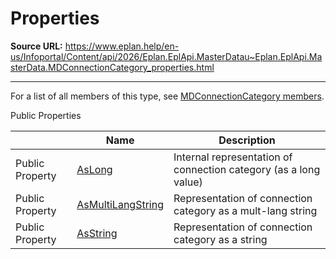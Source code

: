 # Properties

**Source URL:** https://www.eplan.help/en-us/Infoportal/Content/api/2026/Eplan.EplApi.MasterDatau~Eplan.EplApi.MasterData.MDConnectionCategory_properties.html

---

For a list of all members of this type, see [MDConnectionCategory members](Eplan.EplApi.MasterDatau~Eplan.EplApi.MasterData.MDConnectionCategory_members.html).

Public Properties

|  | Name | Description |
| --- | --- | --- |
| Public Property | [AsLong](Eplan.EplApi.MasterDatau~Eplan.EplApi.MasterData.MDConnectionCategory~AsLong.html) | Internal representation of connection category (as a long value) |
| Public Property | [AsMultiLangString](Eplan.EplApi.MasterDatau~Eplan.EplApi.MasterData.MDConnectionCategory~AsMultiLangString.html) | Representation of connection category as a mult-lang string |
| Public Property | [AsString](Eplan.EplApi.MasterDatau~Eplan.EplApi.MasterData.MDConnectionCategory~AsString.html) | Representation of connection category as a string |


